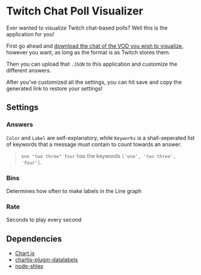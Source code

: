 # Twitch Chat Poll Visualizer

Ever wanted to visualize Twitch chat-based polls? Well this is the application for you!

First go ahead and [download the chat of the VOD you wish to visualize](https://github.com/RascalTwo/TwitchVODChatDownloader), however you want, as long as the format is as Twitch stores them.

Then you can upload that `.JSON` to this application and customize the different answers.

After you've customized all the settings, you can hit save and copy the generated link to restore your settings!

## Settings

### Answers

`Color` and `Label` are self-explanatory, while `Keyworks` is a shall-seperated list of keywords that a message must contain to count towards an answer.

> `one "two three" four` has the keywords `['one', 'two three', 'four']`.

### Bins

Determines how often to make labels in the Line graph

### Rate

Seconds to play every second

## Dependencies

- [Chart.js](https://www.chartjs.org/)
- [chartjs-plugin-datalabels](https://chartjs-plugin-datalabels.netlify.app/)
- [node-shlex](https://github.com/rgov/node-shlex)